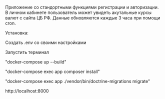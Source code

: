 Приложение со стандортными функциями регистрации и авторизации. В личном кабинете пользователь может увидеть акутальные курсы валют с сайта ЦБ РФ. Данные обновляются каждые 3 часа при помощи cron.

Установка:
<p>Создать .env со своими настройками</p>
<p>Запустить терминал</p>
<p>"docker-compose up --build"</p>
<p>"docker-compose exec app composer install"</p>
<p>"docker-compose exec app ./vendor/bin/doctrine-migrations migrate"</p>
<p>http://localhost:8000</p>
